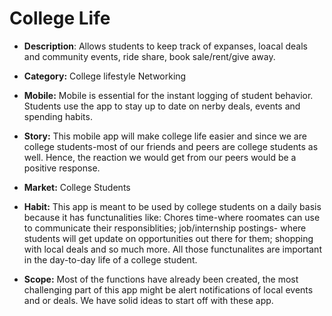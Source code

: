 <h1>College Life
</h1>

 - **Description**: Allows students to keep track of expanses, loacal deals and community events, ride share, book sale/rent/give away.

  - **Category:** College lifestyle Networking
   
  - **Mobile:** Mobile is essential for the instant logging of student behavior. Students use the app to stay up to date on nerby deals, events and spending habits.
      
- **Story:** This mobile app will make college life easier and since we are college students-most of our friends and peers are college students as well. Hence, the reaction we would get from our peers would be a positive response.
 

- **Market:** College Students
      
- **Habit:** This app is meant to be used by college students on a daily basis because it has functunalities like: Chores time-where roomates can use to communicate their responsiblities; job/internship postings- where students will get update on opportunities out there for them;  shopping with local deals and so much more. All those functunalites are important in the day-to-day life of a college student. 
      
- **Scope:** Most of the functions have already been created, the most challenging part of this app might be alert notifications of local events and or deals. We have solid ideas to start off with these app. 
